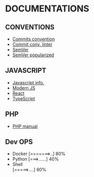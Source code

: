 # DOCUMENTATIONS

## CONVENTIONS

- [Commits convention](https://www.conventionalcommits.org/fr/v1.0.0/)
- [Commit conv. linter](https://github.com/conventional-changelog/commitlint/tree/master/%40commitlint/config-conventional)
- [SemVer](https://semver.org/)
- [SemVer popularized](https://putaindecode.io/articles/semver-c-est-quoi/)


## JAVASCRIPT

- [Javascript info.](https://javascript.info/)
- [Modern JS](https://www.modernjs.com/)
- [React](https://fr.reactjs.org/docs/getting-started.html)
- [TypeScript](https://www.typescriptlang.org/docs/handbook/typescript-in-5-minutes.html)

## PHP

- [PHP manual](https://www.php.net/)

## Dev OPS

- Docker 
[=======>..] 80%
- Python 
[===>......] 40%
- Shell  
[=====>....] 60%
